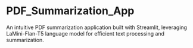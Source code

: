 # PDF_Summarization_App
An intuitive PDF summarization application built with Streamlit, leveraging LaMini-Flan-T5 language model for efficient text processing and summarization.
